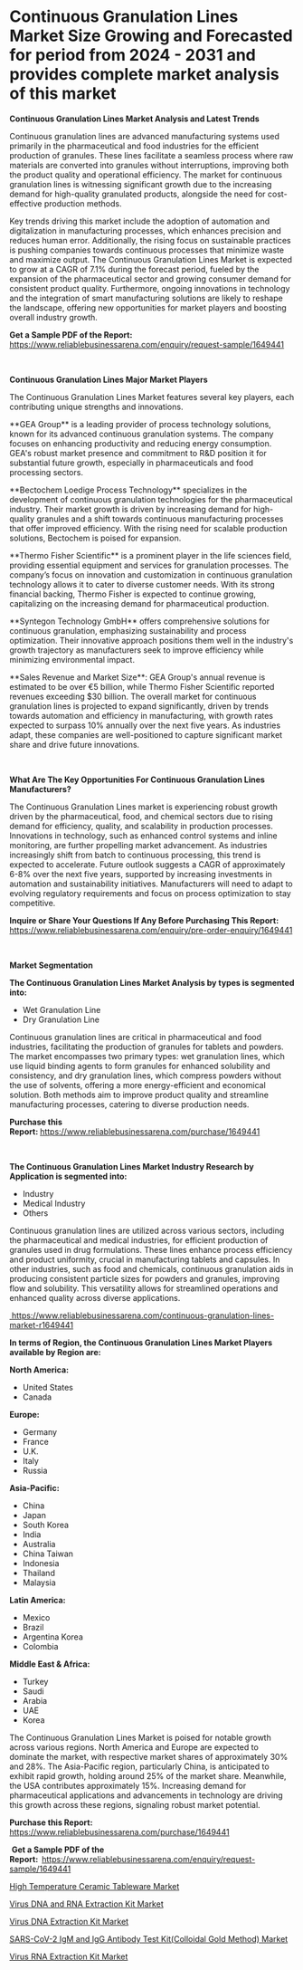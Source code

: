 <p><h1>Continuous Granulation Lines Market Size Growing and Forecasted for period from 2024 - 2031 and provides complete market analysis of this market</h1></p><p><strong>Continuous Granulation Lines Market Analysis and Latest Trends</strong></p>
<p><p>Continuous granulation lines are advanced manufacturing systems used primarily in the pharmaceutical and food industries for the efficient production of granules. These lines facilitate a seamless process where raw materials are converted into granules without interruptions, improving both the product quality and operational efficiency. The market for continuous granulation lines is witnessing significant growth due to the increasing demand for high-quality granulated products, alongside the need for cost-effective production methods.</p><p>Key trends driving this market include the adoption of automation and digitalization in manufacturing processes, which enhances precision and reduces human error. Additionally, the rising focus on sustainable practices is pushing companies towards continuous processes that minimize waste and maximize output. The Continuous Granulation Lines Market is expected to grow at a CAGR of 7.1% during the forecast period, fueled by the expansion of the pharmaceutical sector and growing consumer demand for consistent product quality. Furthermore, ongoing innovations in technology and the integration of smart manufacturing solutions are likely to reshape the landscape, offering new opportunities for market players and boosting overall industry growth.</p></p>
<p><strong>Get a Sample PDF of the Report:&nbsp;</strong> <a href="https://www.reliablebusinessarena.com/enquiry/request-sample/1649441?utm_campaign=1290&utm_medium=2&utm_source=Github&utm_content=ia&utm_term=15102024&utm_id=continuous-granulation-lines">https://www.reliablebusinessarena.com/enquiry/request-sample/1649441</a></p>
<p>&nbsp;</p>
<p><strong>Continuous Granulation Lines Major Market Players</strong></p>
<p><p>The Continuous Granulation Lines Market features several key players, each contributing unique strengths and innovations. </p><p>**GEA Group** is a leading provider of process technology solutions, known for its advanced continuous granulation systems. The company focuses on enhancing productivity and reducing energy consumption. GEA's robust market presence and commitment to R&D position it for substantial future growth, especially in pharmaceuticals and food processing sectors.</p><p>**Bectochem Loedige Process Technology** specializes in the development of continuous granulation technologies for the pharmaceutical industry. Their market growth is driven by increasing demand for high-quality granules and a shift towards continuous manufacturing processes that offer improved efficiency. With the rising need for scalable production solutions, Bectochem is poised for expansion.</p><p>**Thermo Fisher Scientific** is a prominent player in the life sciences field, providing essential equipment and services for granulation processes. The company’s focus on innovation and customization in continuous granulation technology allows it to cater to diverse customer needs. With its strong financial backing, Thermo Fisher is expected to continue growing, capitalizing on the increasing demand for pharmaceutical production.</p><p>**Syntegon Technology GmbH** offers comprehensive solutions for continuous granulation, emphasizing sustainability and process optimization. Their innovative approach positions them well in the industry's growth trajectory as manufacturers seek to improve efficiency while minimizing environmental impact.</p><p>**Sales Revenue and Market Size**: GEA Group's annual revenue is estimated to be over €5 billion, while Thermo Fisher Scientific reported revenues exceeding $30 billion. The overall market for continuous granulation lines is projected to expand significantly, driven by trends towards automation and efficiency in manufacturing, with growth rates expected to surpass 10% annually over the next five years. As industries adapt, these companies are well-positioned to capture significant market share and drive future innovations.</p></p>
<p>&nbsp;</p>
<p><strong>What Are The Key Opportunities For Continuous Granulation Lines Manufacturers?</strong></p>
<p><p>The Continuous Granulation Lines market is experiencing robust growth driven by the pharmaceutical, food, and chemical sectors due to rising demand for efficiency, quality, and scalability in production processes. Innovations in technology, such as enhanced control systems and inline monitoring, are further propelling market advancement. As industries increasingly shift from batch to continuous processing, this trend is expected to accelerate. Future outlook suggests a CAGR of approximately 6-8% over the next five years, supported by increasing investments in automation and sustainability initiatives. Manufacturers will need to adapt to evolving regulatory requirements and focus on process optimization to stay competitive.</p></p>
<p><strong>Inquire or Share Your Questions If Any Before Purchasing This Report:</strong> <a href="https://www.reliablebusinessarena.com/enquiry/pre-order-enquiry/1649441?utm_campaign=1290&utm_medium=2&utm_source=Github&utm_content=ia&utm_term=15102024&utm_id=continuous-granulation-lines">https://www.reliablebusinessarena.com/enquiry/pre-order-enquiry/1649441</a></p>
<p>&nbsp;</p>
<p><strong>Market Segmentation</strong></p>
<p><strong>The Continuous Granulation Lines Market Analysis by types is segmented into:</strong></p>
<p><ul><li>Wet Granulation Line</li><li>Dry Granulation Line</li></ul></p>
<p><p>Continuous granulation lines are critical in pharmaceutical and food industries, facilitating the production of granules for tablets and powders. The market encompasses two primary types: wet granulation lines, which use liquid binding agents to form granules for enhanced solubility and consistency, and dry granulation lines, which compress powders without the use of solvents, offering a more energy-efficient and economical solution. Both methods aim to improve product quality and streamline manufacturing processes, catering to diverse production needs.</p></p>
<p><strong>Purchase this Report:&nbsp;</strong><a href="https://www.reliablebusinessarena.com/purchase/1649441?utm_campaign=1290&utm_medium=2&utm_source=Github&utm_content=ia&utm_term=15102024&utm_id=continuous-granulation-lines">https://www.reliablebusinessarena.com/purchase/1649441</a></p>
<p>&nbsp;</p>
<p><strong>The Continuous Granulation Lines Market Industry Research by Application is segmented into:</strong></p>
<p><ul><li>Industry</li><li>Medical Industry</li><li>Others</li></ul></p>
<p><p>Continuous granulation lines are utilized across various sectors, including the pharmaceutical and medical industries, for efficient production of granules used in drug formulations. These lines enhance process efficiency and product uniformity, crucial in manufacturing tablets and capsules. In other industries, such as food and chemicals, continuous granulation aids in producing consistent particle sizes for powders and granules, improving flow and solubility. This versatility allows for streamlined operations and enhanced quality across diverse applications.</p></p>
<p><a href="https://www.reliablebusinessarena.com/continuous-granulation-lines-market-r1649441?utm_campaign=1290&utm_medium=2&utm_source=Github&utm_content=ia&utm_term=15102024&utm_id=continuous-granulation-lines">&nbsp;https://www.reliablebusinessarena.com/continuous-granulation-lines-market-r1649441</a></p>
<p><strong>In terms of Region, the Continuous Granulation Lines Market Players available by Region are:</strong></p>
<p>
    <p> <strong> North America: </strong>
        <ul>
            <li>United States</li>
            <li>Canada</li>
        </ul>
        </p> 
    <p> <strong> Europe: </strong>
        <ul>
            <li>Germany</li>
            <li>France</li>
            <li>U.K.</li>
            <li>Italy</li>
            <li>Russia</li>
        </ul>
        </p> 
    <p> <strong> Asia-Pacific: </strong>
        <ul>
            <li>China</li>
            <li>Japan</li>
            <li>South Korea</li>
            <li>India</li>
            <li>Australia</li>
            <li>China Taiwan</li>
            <li>Indonesia</li>
            <li>Thailand</li>
            <li>Malaysia</li>
        </ul>
        </p> 
    <p> <strong> Latin America: </strong>
        <ul>
            <li>Mexico</li>
            <li>Brazil</li>
            <li>Argentina Korea</li>
            <li>Colombia</li>
        </ul>
        </p> 
    <p> <strong> Middle East & Africa: </strong>
        <ul>
            <li>Turkey</li>
            <li>Saudi</li>
            <li>Arabia</li>
            <li>UAE</li>
            <li>Korea</li>
        </ul>
    </p>
    </p>
<p><p>The Continuous Granulation Lines Market is poised for notable growth across various regions. North America and Europe are expected to dominate the market, with respective market shares of approximately 30% and 28%. The Asia-Pacific region, particularly China, is anticipated to exhibit rapid growth, holding around 25% of the market share. Meanwhile, the USA contributes approximately 15%. Increasing demand for pharmaceutical applications and advancements in technology are driving this growth across these regions, signaling robust market potential.</p></p>
<p><strong>Purchase this Report: </strong><a href="https://www.reliablebusinessarena.com/purchase/1649441?utm_campaign=1290&utm_medium=2&utm_source=Github&utm_content=ia&utm_term=15102024&utm_id=continuous-granulation-lines">https://www.reliablebusinessarena.com/purchase/1649441</a></p>
<p>&nbsp;<strong>Get a Sample PDF of the Report:&nbsp;&nbsp;</strong><a href="https://www.reliablebusinessarena.com/enquiry/request-sample/1649441?utm_campaign=1290&utm_medium=2&utm_source=Github&utm_content=ia&utm_term=15102024&utm_id=continuous-granulation-lines">https://www.reliablebusinessarena.com/enquiry/request-sample/1649441</a></p>
<p><strong></strong></p>
<p><p><a href="https://github.com/GroverBarry/Market-Research-Report-List-7/blob/main/high-temperature-ceramic-tableware-market.md?utm_campaign=1290&utm_medium=2&utm_source=Github&utm_content=ia&utm_term=15102024&utm_id=continuous-granulation-lines">High Temperature Ceramic Tableware Market</a></p><p><a href="https://www.linkedin.com/pulse/virus-dna-rna-extraction-kit-market-strategic-insights-product-mr9nf?utm_campaign=1290&utm_medium=2&utm_source=Github&utm_content=ia&utm_term=15102024&utm_id=continuous-granulation-lines">Virus DNA and RNA Extraction Kit Market</a></p><p><a href="https://www.linkedin.com/pulse/strategic-forecast-virus-dna-extraction-kit-market-growth-xlsuf?trk=public_post_embed_feed-article-content&utm_campaign=1290&utm_medium=2&utm_source=Github&utm_content=ia&utm_term=15102024&utm_id=continuous-granulation-lines">Virus DNA Extraction Kit Market</a></p><p><a href="https://www.linkedin.com/pulse/in-depth-sars-cov-2-igm-igg-antibody-test-kitcolloidal-gold-zdbnf?trk=public_post_embed_feed-article-content&utm_campaign=1290&utm_medium=2&utm_source=Github&utm_content=ia&utm_term=15102024&utm_id=continuous-granulation-lines">SARS-CoV-2 IgM and IgG Antibody Test Kit(Colloidal Gold Method) Market</a></p><p><a href="https://www.linkedin.com/pulse/virus-rna-extraction-kit-market-trends-focusing-insight-vkzcf?trk=public_post_embed_feed-article-content&utm_campaign=1290&utm_medium=2&utm_source=Github&utm_content=ia&utm_term=15102024&utm_id=continuous-granulation-lines">Virus RNA Extraction Kit Market</a></p></p>